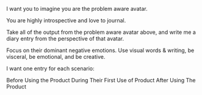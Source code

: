 I want you to imagine you are the problem aware avatar. 

You are highly introspective and love to journal.

Take all of the output from the problem aware avatar above, and write me a diary entry from the perspective of that avatar. 

Focus on their dominant negative emotions. Use visual words & writing, be visceral, be emotional, and be creative.

I want one entry for each scenario:

Before Using the Product
During Their First Use of Product
After Using The Product
